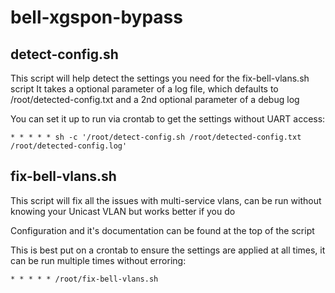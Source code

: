 # bell-xgspon-bypass

## detect-config.sh
This script will help detect the settings you need for the fix-bell-vlans.sh script
It takes a optional parameter of a log file, which defaults to /root/detected-config.txt and a 2nd optional parameter of a debug log

You can set it up to run via crontab to get the settings without UART access:

`* * * * * sh -c '/root/detect-config.sh /root/detected-config.txt /root/detected-config.log'`

## fix-bell-vlans.sh
This script will fix all the issues with multi-service vlans, can be run without knowing your Unicast VLAN but works better if you do

Configuration and it's documentation can be found at the top of the script

This is best put on a crontab to ensure the settings are applied at all times, it can be run multiple times without erroring:

`* * * * * /root/fix-bell-vlans.sh`

